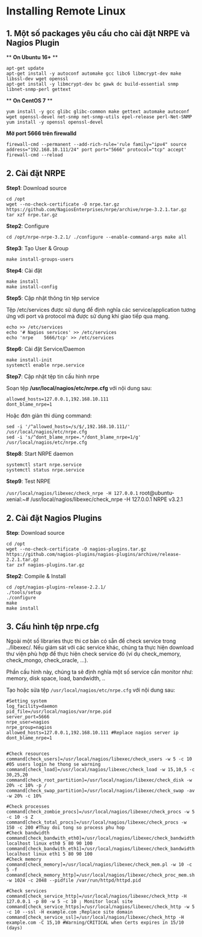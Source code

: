 # Installing Remote Linux

## 1. Một số packages yêu cầu cho cài đặt NRPE và Nagios Plugin

** **On Ubuntu 16+** **

```
apt-get update
apt-get install -y autoconf automake gcc libc6 libmcrypt-dev make libssl-dev wget openssl
apt-get install -y libmcrypt-dev bc gawk dc build-essential snmp libnet-snmp-perl gettext
```

** **On CentOS 7** **

```
yum install -y gcc glibc glibc-common make gettext automake autoconf wget openssl-devel net-snmp net-snmp-utils epel-release perl-Net-SNMP
yum install -y openssl openssl-devel
```

**Mở port 5666 trên firewalld**

```
firewall-cmd --permanent --add-rich-rule='rule family="ipv4" source address="192.168.10.111/24" port port="5666" protocol="tcp" accept'
firewall-cmd --reload
```

## 2. Cài đặt NRPE

**Step1**: Download source

```
cd /opt
wget --no-check-certificate -O nrpe.tar.gz https://github.com/NagiosEnterprises/nrpe/archive/nrpe-3.2.1.tar.gz
tar xzf nrpe.tar.gz
```

**Step2**: Configure

``
cd /opt/nrpe-nrpe-3.2.1/
./configure --enable-command-args
make all
``

**Step3**: Tạo User & Group

`make install-groups-users`


**Step4**: Cài đặt

```
make install
make install-config
```

**Step5**: Cập nhật thông tin tệp service

Tệp /etc/services được sử dụng để định nghĩa các service/application tương ứng với port và protocol mà được sử dụng khi giao tiếp qua mạng.

```
echo >> /etc/services
echo '# Nagios services' >> /etc/services
echo 'nrpe    5666/tcp' >> /etc/services
```

**Step6**: Cài đặt Service/Daemon

```
make install-init
systemctl enable nrpe.service
```

**Step7**: Cập nhật tệp tin cấu hình nrpe

Soạn tệp **/usr/local/nagios/etc/nrpe.cfg** với nội dung sau:

```
allowed_hosts=127.0.0.1,192.168.10.111
dont_blame_nrpe=1
```

Hoặc đơn giản thì dùng command:

```
sed -i '/^allowed_hosts=/s/$/,192.168.10.111/' /usr/local/nagios/etc/nrpe.cfg
sed -i 's/^dont_blame_nrpe=.*/dont_blame_nrpe=1/g' /usr/local/nagios/etc/nrpe.cfg
```

**Step8**: Start NRPE daemon

```
systemctl start nrpe.service
systemctl status nrpe.service
```

**Step9**: Test NRPE

`/usr/local/nagios/libexec/check_nrpe -H 127.0.0.1`
root@ubuntu-xenial:~# /usr/local/nagios/libexec/check_nrpe -H 127.0.0.1
NRPE v3.2.1

## 2. Cài đặt Nagios Plugins

**Step**: Download source

```
cd /opt
wget --no-check-certificate -O nagios-plugins.tar.gz https://github.com/nagios-plugins/nagios-plugins/archive/release-2.2.1.tar.gz
tar zxf nagios-plugins.tar.gz
```

**Step2**: Compile & Install

```
cd /opt/nagios-plugins-release-2.2.1/
./tools/setup
./configure
make
make install
```

## 3. Cấu hình tệp nrpe.cfg

Ngoài một số libraries thực thi cơ bản  có sẵn để check service trong ../libexec/. Nếu giám sát với các service khác, chúng ta thực hiện download thư viện phù hợp để thực hiện check service đó (ví dụ check_memory, check_mongo, check_oracle, ...).

Phần cấu hình này, chúng ta sẽ định nghĩa một số service cần monitor như: memory, disk space, load, bandwidth, ..

Tạo hoặc sửa tệp `/usr/local/nagios/etc/nrpe.cfg` với nội dung sau:


```
#Setting system
log_facility=daemon
pid_file=/usr/local/nagios/var/nrpe.pid
server_port=5666
nrpe_user=nagios
nrpe_group=nagios
allowed_hosts=127.0.0.1,192.168.10.111 #Replace nagios server ip
dont_blame_nrpe=1


#Check resources
command[check_users]=/usr/local/nagios/libexec/check_users -w 5 -c 10 #05 users login he thong se warning
command[check_load]=/usr/local/nagios/libexec/check_load -w 15,10,5 -c 30,25,20
command[check_root_partition]=/usr/local/nagios/libexec/check_disk -w 20% -c 10% -p /
command[check_swap_partition]=/usr/local/nagios/libexec/check_swap -av -w 20% -c 10%

#Check processes
command[check_zombie_procs]=/usr/local/nagios/libexec/check_procs -w 5 -c 10 -s Z 
command[check_total_procs]=/usr/local/nagios/libexec/check_procs -w 150 -c 200 #Thay doi tong so process phu hop
#Check bandwidth
command[check_bandwith_eth0]=/usr/local/nagios/libexec/check_bandwidth.sh localhost linux eth0 5 80 90 100
command[check_bandwith_eth1]=/usr/local/nagios/libexec/check_bandwidth.sh localhost linux eth1 5 80 90 100
#Check memory
command[check_memory]=/usr/local/nagios/libexec/check_mem.pl -w 10 -c 5 -f
command[check_memory_http]=/usr/local/nagios/libexec/check_proc_mem.sh -w 1024 -c 2048 --pidfile /var/run/httpd/httpd.pid

#Check services
command[check_service_http]=/usr/local/nagios/libexec/check_http -H 127.0.0.1 -p 80 -w 5 -c 10 ; Monitor local site
command[check_service_https]=/usr/local/nagios/libexec/check_http -w 5 -c 10 --ssl -H example.com ;Replace site domain
command[check_service_ssl]=/usr/local/nagios/libexec/check_http -H example.com -C 15,10 #Warning/CRITICAL when Certs expires in 15/10 (days)
```

